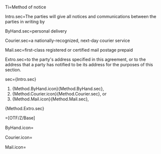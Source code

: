 Ti=Method of notice

Intro.sec=The parties will give all notices and communications between the parties in writing by

ByHand.sec=<span class="highlight">personal delivery</span>

Courier.sec=a nationally-recognized, next-day <span class="highlight">courier service</span>

Mail.sec=first-class registered or certified <span class="highlight">mail postage prepaid</span>

Extro.sec=to the party's address specified in this agreement, or to the address that a party has notified to be its address for the purposes of this section.

sec={Intro.sec}<ol class="secs-or"><li>{Method.ByHand.icon}{Method.ByHand.sec},<li>{Method.Courier.icon}{Method.Courier.sec}, or<li>{Method.Mail.icon}{Method.Mail.sec},</ol>{Method.Extro.sec}

=[OTF/Z/Base]

ByHand.icon=<img src="Doc/OTF/WorldCC/NDA-Design/Z/icon/personal_delivery.png" height="15" width="15" >  

Courier.icon=<img src="Doc/OTF/WorldCC/NDA-Design/Z/icon/courier_service.png" height="15" width="15" >  

Mail.icon=<img src="Doc/OTF/WorldCC/NDA-Design/Z/icon/mail_postage.png" height="15" width="15" >  
